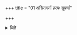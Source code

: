 +++
title = "01 असितवर्णा हरयः सुपर्णा"

+++

<details><summary>थिते</summary>

असितवर्णा हरयः सुपर्णा इति १
</details>

